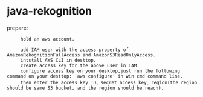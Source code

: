 # java-rekognition
prepare:  

         hold an aws account.  

         add IAM user with the access property of AmazonRekognitionFullAccess and AmazonS3ReadOnlyAccess.  
         intstall AWS CLI in desttop.  
         create access key for the above user in IAM.  
         configure access key on your desktop,just run the following command on your desttop: 'aws configure' in win cmd command line.  
         then enter the access key ID、secret access key、region(the region should be same S3 bucket, and the region should be reach).
           
           
        
